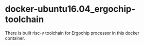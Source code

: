 # docker-ubuntu16.04_ergochip-toolchain
There is built risc-v toolchain for Ergochip processor in this docker container.
